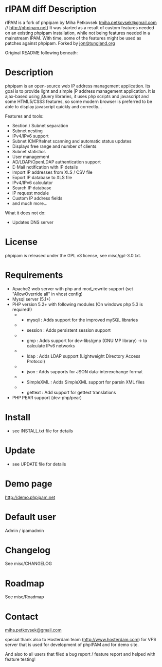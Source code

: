 rIPAM diff Description 
===========	
rIPAM is a fork of phpipam by Miha Petkovsek (miha.petkovsek@gmail.com // http://phpipam.net) 
It was started as a result of custom features needed on an existing phpipam installation, while not being features needed in a mainstream IPAM. 
With time, some of the features might be used as patches against phpipam.
Forked by jon@tungland.org

Original README following beneath:

Description 
============
phpipam is an open-source web IP address management application. Its goal is to provide light and simple |P address management application. 
It is ajax-based using jQuery libraries, it uses php scripts and javascript and some HTML5/CSS3 features, so some modern browser is preferred to be able to display javascript quickly and correctly...

Features and tools:
- Section / Subnet separation
- Subnet nesting
- IPv4/IPv6 support
- Subnet ICMP/telnet scanning and automatic status updates
- Displays free range and number of clients
- Subnet statistics
- User management
- AD/LDAP/OpenLDAP authentication support
- E-Mail notification with IP details
- Import IP addresses from XLS / CSV file
- Export IP database to XLS file
- IPv4/IPv6 calculator
- Search IP database
- IP request module
- Custom IP address fields
- and much more...

What it does not do:
- Updates DNS server

License
=======
phpipam is released under the GPL v3 license, see misc/gpl-3.0.txt.

Requirements
============
- Apache2 web server with php and mod_rewrite support (set "AllowOverride all" in vhost config)
- Mysql server (5.1+)
- PHP version 5.2+ with following modules (On windows php 5.3 is required!)
	+ + mysqli              : Adds support for the improved mySQL libraries
    + + session             : Adds persistent session support
    + + gmp                 : Adds support for dev-libs/gmp (GNU MP library) -> to calculate IPv6 networks
    + + ldap                : Adds LDAP support (Lightweight Directory Access Protocol)
    + + json				: Adds supports for JSON data-interexchange format
    + + SimpleXML			: Adds SimpleXML support for parsin XML files
    + + gettext				: Add support for gettext translations
- PHP PEAR support (dev-php/pear)


Install 
=======
- see INSTALL.txt file for details

Update 
=======
- see UPDATE file for details

Demo page
============
http://demo.phpipam.net

Default user
============
Admin / ipamadmin

Changelog
=========
See misc/CHANGELOG

Roadmap
=========
See misc/Roadmap

Contact
=======
miha.petkovsek@gmail.com

special thank also to Hosterdam team (http://www.hosterdam.com) for VPS server 
that is used for development of phpIPAM and for demo site.
	
And also to all users that filed a bug report / feature report and helped with feature testing!
